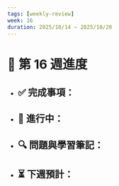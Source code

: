 ```yaml
---
tags: [weekly-review]
week: 16
duration: 2025/10/14 ~ 2025/10/20
---
```


# 📅 第 16 週進度

- ✅ **完成事項：**
  - 

- 🚧 **進行中：**
  - 

- 🔍 **問題與學習筆記：**
  - 

- ⏳ **下週預計：**
  - 
